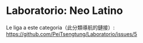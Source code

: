 # Laboratorio: Neo Latino
Le liga a este categoria（此分類導航的鏈接）: https://github.com/PeiTsengtung/Laboratorio/issues/5
